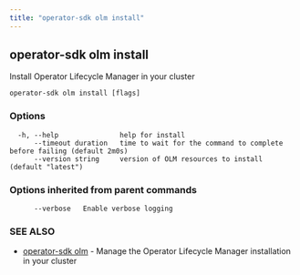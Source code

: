 ```yaml
---
title: "operator-sdk olm install"
---
```

## operator-sdk olm install

Install Operator Lifecycle Manager in your cluster

```
operator-sdk olm install [flags]
```

### Options

```
  -h, --help               help for install
      --timeout duration   time to wait for the command to complete before failing (default 2m0s)
      --version string     version of OLM resources to install (default "latest")
```

### Options inherited from parent commands

```
      --verbose   Enable verbose logging
```

### SEE ALSO

* [operator-sdk olm](../operator-sdk_olm)	 - Manage the Operator Lifecycle Manager installation in your cluster

